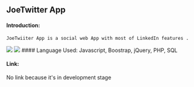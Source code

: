 ## JoeTwitter App

#### Introduction:
```JoeTwiiter App is a social web App with most of LinkedIn features .```

<img src='asset\images\social web template1.PNG'>
<img src='asset\images\social web template2.PNG'>
#### Language Used: 
Javascript, Boostrap, jQuery, PHP, SQL

#### Link:
No link because it's in development stage

                     
                  